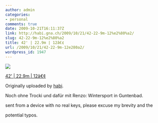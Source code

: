 ```yaml
---
author: admin
categories:
- personal
comments: true
date: 2009-10-21T16:11:37Z
link: http://habi.gna.ch/2009/10/21/42-22-9m-12%e2%80%a2/
slug: 42-22-9m-12%e2%80%a2
title: 42' | 22.9m | 12â€¢
url: /2009/10/21/42-22-9m-12e280a2/
wordpress_id: 1947
---
```


[![](http://farm3.static.flickr.com/2668/4031729485_7f8c45067e_m.jpg)](http://www.flickr.com/photos/habi/4031729485/)
   

 
  [42' | 22.9m | 12â€¢](http://www.flickr.com/photos/habi/4031729485/)
    

  Originally uploaded by [habi](http://www.flickr.com/people/habi/).
 



Noch ohne Trocki und dafür mit Renzo:  Wintersport in Guntenbad.  

  

sent from a device with no real keys, please excuse my brevity and the  

potential typos.
  

